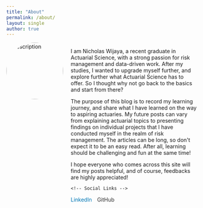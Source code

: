 ```yaml
---
title: "About"
permalink: /about/
layout: single
author: true
---
```


<div style="display: flex; align-items: flex-start; gap: 20px;">
  <!-- Profile Picture -->
  <img src="https://actuary492.github.io/assets/images/myself.jpg" 
       alt="description" 
       style="width: 150px; height: auto; border-radius: 50%;">

  <!-- Text and Social Links -->
  <div>
    <p>
      I am Nicholas Wijaya, a recent graduate in Actuarial Science, with a strong passion for risk management and data-driven work. After my studies, I wanted to upgrade myself further, and explore further what Actuarial Science has to offer. So I thought why not go back to the basics and start from there? 
    </p>
    <p>
      The purpose of this blog is to record my learning journey, and share what I have learned on the way to aspiring actuaries. My future posts can vary from explaining actuarial topics to presenting findings on individual projects that I have conducted myself in the realm of risk management. The articles can be long, so don't expect it to be an easy read. After all, learning should be challenging and fun at the same time! 
    </p>
    <p>
      I hope everyone who comes across this site will find my posts helpful, and of course, feedbacks are highly appreciated!  
    </p>

    <!-- Social Links -->
  <div style="margin-top: 10px;">
      <a href="https://linkedin.com/in/nwjya" target="_blank" style="margin-right: 10px; text-decoration: none; color: #0077b5;">
        LinkedIn
      </a>
      <a href="https://github.com/actuary492" target="_blank" style="margin-right: 10px; text-decoration: none; color: #333;">
        GitHub
